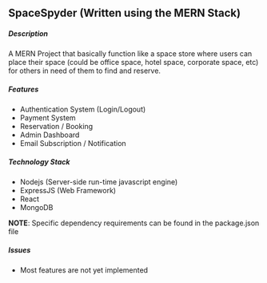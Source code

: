 ## SpaceSpyder (Written using the MERN Stack)

##### Description
A MERN Project that basically function like a space store where
users can place their space (could be office space, hotel space,
 corporate space, etc) for others in need of them to find and 
 reserve.
 
 
 ##### Features
 - Authentication System (Login/Logout)
 - Payment System
 - Reservation / Booking
 - Admin Dashboard
 - Email Subscription / Notification
 
 
 ##### Technology Stack
- Nodejs (Server-side run-time javascript engine)
- ExpressJS (Web Framework)
- React
- MongoDB

**NOTE**: Specific dependency requirements can be found
in the package.json file


##### Issues
- Most features are not yet implemented